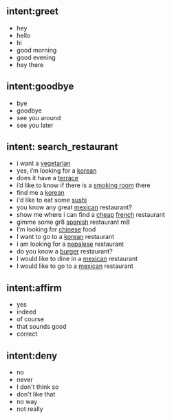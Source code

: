 ## intent:greet
- hey
- hello
- hi
- good morning
- good evening
- hey there

## intent:goodbye
- bye
- goodbye
- see you around
- see you later

## intent: search_restaurant
- i want a [vegetarian](food_type)
- yes, i’m looking for a [korean](food_type)
- does it have a [terrace](rest_characteristic)
- i’d like to know if there is a [smoking room](rest_characteristic) there
- find me a [korean](food_type)
- i'd like to eat some [sushi](food_type)
- you know any great [mexican](food_type) restaurant?
- show me where i can find a [cheap](rest_characteristic) [french](food_type) restaurant
- gimme some gr8 [spanish](food_type) restaurant m8
- I’m looking for [chinese](food_type) food
- I want to go to a [korean](food_type)  restaurant
- i am looking for a [nepalese](food_type) restaurant
- do you know a [burger](food_type) restaurant?
- I would like to dine in a [mexican](food_type) restaurant
- I would like to go to a [mexican](food_type) restaurant

## intent:affirm
- yes
- indeed
- of course
- that sounds good
- correct

## intent:deny
- no
- never
- I don't think so
- don't like that
- no way
- not really
